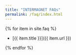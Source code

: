 ```yaml
---
title: "INTERMAGNET FAQs"
permalink: /faq/index.html
---
```

{% for item in site.faq %}

- [{{ item.title }}]({{ item.url }})

{% endfor %}
